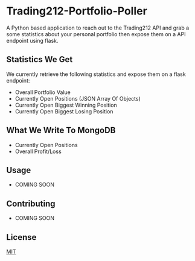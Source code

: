 # Trading212-Portfolio-Poller

A Python based application to reach out to the Trading212 API and grab a some statistics about your personal portfolio then expose them on a API endpoint using flask.

## Statistics We Get

We currently retrieve the following statistics and expose them on a flask endpoint:
- Overall Portfolio Value
- Currently Open Positions (JSON Array Of Objects)
- Currently Open Biggest Winning Position
- Currently Open Biggest Losing Position

## What We Write To MongoDB
- Currently Open Positions
- Overall Profit/Loss

## Usage

- COMING SOON

## Contributing

- COMING SOON

## License

[MIT](https://choosealicense.com/licenses/mit/)
